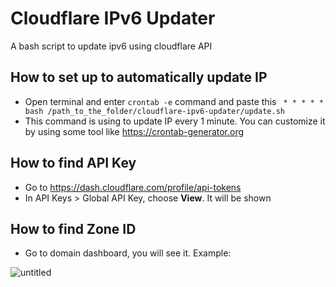 # Cloudflare IPv6 Updater
A bash script to update ipv6 using cloudflare API
## How to set up to automatically update IP
- Open terminal and enter ``crontab -e`` command and paste this `` * * * * * bash /path_to_the_folder/cloudflare-ipv6-updater/update.sh``
- This command is using to update IP every 1 minute. You can customize it by using some tool like https://crontab-generator.org
## How to find API Key
- Go to https://dash.cloudflare.com/profile/api-tokens
- In API Keys > Global API Key, choose **View**. It will be shown
## How to find Zone ID
- Go to domain dashboard, you will see it. Example: 

![untitled](https://user-images.githubusercontent.com/127763796/225525144-ff50183b-8c56-476a-90cb-33e82d072239.png)
